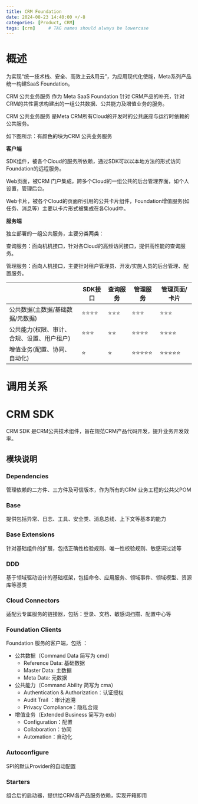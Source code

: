 ```yaml
---
title: CRM Foundation
date: 2024-08-23 14:40:00 +/-8
categories: [Product, CRM]
tags: [crm]     # TAG names should always be lowercase
---
```


# **概述**

为实现“统一技术栈、安全、高效上云&用云”，为应用现代化使能，Meta系列产品统一构建SaaS Foundation。



CRM 公共业务服务 作为 Meta SaaS Foundation 针对 CRM产品的补充，针对CRM的共性需求构建出的一组公共数据、公共能力及增值业务的服务。

CRM 公共业务服务 是Meta CRM所有Cloud的开发时的公共底座与运行时依赖的公共服务。

如下图所示：有颜色的块为CRM 公共业务服务



**客户端**

SDK组件，被各个Cloud的服务所依赖，通过SDK可以以本地方法的形式访问Foundation的远程服务。

Web页面，被CRM 门户集成，跨多个Cloud的一组公共的后台管理界面，如个人设置，管理后台。

Web卡片，被各个Cloud的页面所引用的公共卡片组件，Foundation增值服务(如任务、消息等）主要以卡片形式被集成在各Cloud中。

 

**服务端**

独立部署的一组公共服务，主要分类两类：

查询服务：面向机机接口，针对各Cloud的高频访问接口，提供高性能的查询服务。

管理服务：面向人机接口，主要针对租户管理员、开发/实施人员的后台管理、配置服务。

|                                            | SDK接口 | 查询服务 | 管理服务 | 管理页面/卡片 |
| ------------------------------------------ | ------- | -------- | -------- | ------------- |
| 公共数据(主数据/基础数据/元数据)           | ⭐⭐⭐⭐    | ⭐⭐⭐      | ⭐⭐⭐      | ⭐⭐⭐           |
| 公共能力(权限、审计、合规、设置、用户租户) | ⭐⭐⭐     | ⭐⭐       | ⭐⭐⭐⭐     | ⭐⭐⭐⭐          |
| 增值业务(配置、协同、自动化)               | ⭐       | ⭐        | ⭐⭐⭐⭐⭐    | ⭐⭐⭐⭐⭐         |

# 调用关系



#  CRM SDK

CRM SDK 是CRM公共技术组件，旨在规范CRM产品代码开发，提升业务开发效率。

## 模块说明

### Dependencies

管理依赖的二方件、三方件及可信版本，作为所有的CRM 业务工程的公共父POM

### Base

提供包括异常、日志、工具、安全类、消息总线、上下文等基本的能力

### Base Extensions

针对基础组件的扩展，包括正确性检验规则、唯一性校验规则、敏感词过滤等

### DDD

基于领域驱动设计的基础框架，包括命令、应用服务、领域事件、领域模型、资源库等基类

### Cloud Connectors

适配云专属服务的链接器，包括：登录、文档、敏感词扫描、配置中心等

### Foundation Clients

Foundation 服务的客户端，包括 ：

- 公共数据（Command Data 简写为 cmd） 
  - Reference Data: 基础数据 
  - Master Data: 主数据 
  - Meta Data: 元数据 
- 公共能力（Command Ability 简写为 cma） 
  - Authentication & Authorization：认证授权 
  - Audit Trail ：审计追溯 
  - Privacy Compliance：隐私合规 
- 增值业务（Extended Business 简写为 exb） 
  - Configuration：配置 
  - Collaboration：协同 
  - Automation：自动化 

### Autoconfigure

SPI的默认Provider的自动配置

### Starters

组合后的启动器，提供给CRM各产品服务依赖，实现开箱即用
